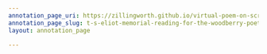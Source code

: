 ```yaml
---
annotation_page_uri: https://zillingworth.github.io/virtual-poem-on-screen/annotations/t-s-eliot-memorial-reading-for-the-woodberry-poetry-room-claudia-rankine-4-22-21--canvas-1-editing.json
annotation_page_slug: t-s-eliot-memorial-reading-for-the-woodberry-poetry-room-claudia-rankine-4-22-21--canvas-1-editing
layout: annotation_page

---
```

